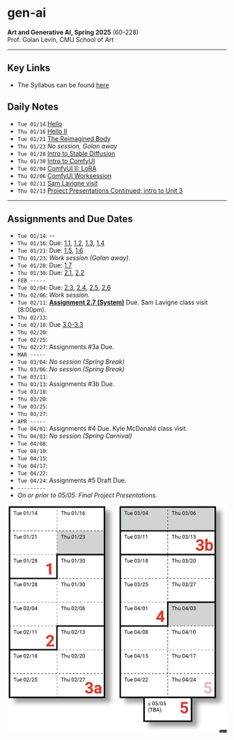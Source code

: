 # gen-ai

**Art and Generative AI, Spring 2025** (60-228)<br />
Prof. Golan Levin, CMU School of Art

---

## Key Links

* The Syllabus can be found [here](https://github.com/golanlevin/gen-ai/blob/main/syllabus/readme.md)

## Daily Notes

* `Tue 01/14` [Hello](daily_notes/0114.md)
* `Thu 01/16` [Hello II](daily_notes/0116.md)
* `Tue 01/21` [The Reimagined Body](daily_notes/0121.md)
* `Thu 01/23` *No session, Golan away*
* `Tue 01/28` [Intro to Stable Diffusion](daily_notes/0128.md)
* `Thu 01/30` [Intro to ComfyUI](daily_notes/0130.md)
* `Tue 02/04` [ComfyUI II: LoRA](daily_notes/0204.md)
* `Thu 02/06` [ComfyUI Worksession](daily_notes/0206.md)
* `Tue 02/11` [Sam Lavigne visit](daily_notes/0211.md)
* `Thu 02/13` [Project Presentations Continued; intro to Unit 3](daily_notes/0213.md)

---

## Assignments and Due Dates

* `Tue 01/14`: --
* `Thu 01/16`: Due: [1.1](https://github.com/golanlevin/gen-ai/blob/main/assignments/assignment_1.md#11-administrative-tasks), [1.2](https://github.com/golanlevin/gen-ai/blob/main/assignments/assignment_1.md#12-report-an-ai-art-you-like), [1.3](https://github.com/golanlevin/gen-ai/blob/main/assignments/assignment_1.md#13-looking-outwards-algorithms-models-tools), [1.4](https://github.com/golanlevin/gen-ai/blob/main/assignments/assignment_1.md#14-viewing---response)
* `Tue 01/21`: Due: [1.5](https://github.com/golanlevin/gen-ai/blob/main/assignments/assignment_1.md#15-wrong-things), [1.6](https://github.com/golanlevin/gen-ai/blob/main/assignments/assignment_1.md#16-puppet-conditioning)
* `Thu 01/23`: *Work session (Golan away)*. 
* `Tue 01/28`: Due: [1.7](https://github.com/golanlevin/gen-ai/blob/main/assignments/assignment_1.md#17-dreamworld-self-portrait)
* `Thu 01/30`: Due: [2.1](https://github.com/golanlevin/gen-ai/blob/main/assignments/assignment_2.md#21-technical-overview-of-stable-diffusion), [2.2](https://github.com/golanlevin/gen-ai/blob/main/assignments/assignment_2.md#22-comfyui-ecosystem-exploration) 
* `FEB -----`
* `Tue 02/04`: Due: [2.3](https://github.com/golanlevin/gen-ai/blob/main/assignments/assignment_2.md#23-readings), [2.4](https://github.com/golanlevin/gen-ai/blob/main/assignments/assignment_2.md#24-helpful-viewings), [2.5](https://github.com/golanlevin/gen-ai/blob/main/assignments/assignment_2.md#25-image-analysis-with-comfy), [2.6](https://github.com/golanlevin/gen-ai/blob/main/assignments/assignment_2.md#26-style-transfer--upscaling-in-comfy)
* `Thu 02/06`: *Work session.*
* `Tue 02/11`: [**Assignment 2.7 (System)**](https://github.com/golanlevin/gen-ai/blob/main/assignments/assignment_2.md#27-a-generative-system-in-comfy-6-hours-due-211) Due. Sam Lavigne class visit (8:00pm). 
* `Thu 02/13`: 
* `Tue 02/18`: Due [3.0-3.3](assignments/assignment_3.md)
* `Thu 02/20`: 
* `Tue 02/25`: 
* `Thu 02/27`: Assignments #3a Due.
* `MAR -----`
* `Tue 03/04`: *No session (Spring Break)*
* `Thu 03/06`: *No session (Spring Break)*
* `Tue 03/11`: 
* `Thu 03/13`: Assignments #3b Due.
* `Tue 03/18`: 
* `Thu 03/20`: 
* `Tue 03/25`: 
* `Thu 03/27`: 
* `APR -----`
* `Tue 04/01`: Assignments #4 Due. Kyle McDonald class visit.
* `Thu 04/03`: *No session (Spring Carnival)*
* `Tue 04/08`: 
* `Tue 04/10`: 
* `Tue 04/15`: 
* `Tue 04/17`: 
* `Tue 04/22`: 
* `Tue 04/24`: Assignments #5 Draft Due. 
* `---------`
* *On or prior to 05/05: Final Project Presentations.*

![Assignment Schedule](syllabus/schedule-new.png)

